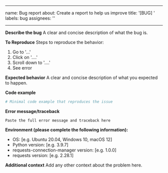 
---
name: Bug report
about: Create a report to help us improve
title: '[BUG] '
labels: bug
assignees: ''

---

**Describe the bug**
A clear and concise description of what the bug is.

**To Reproduce**
Steps to reproduce the behavior:
1. Go to '...'
2. Click on '....'
3. Scroll down to '....'
4. See error

**Expected behavior**
A clear and concise description of what you expected to happen.

**Code example**
```python
# Minimal code example that reproduces the issue
```

**Error message/traceback**
```
Paste the full error message and traceback here
```

**Environment (please complete the following information):**
 - OS: [e.g. Ubuntu 20.04, Windows 10, macOS 12]
 - Python version: [e.g. 3.9.7]
 - requests-connection-manager version: [e.g. 1.0.0]
 - requests version: [e.g. 2.28.1]

**Additional context**
Add any other context about the problem here.
